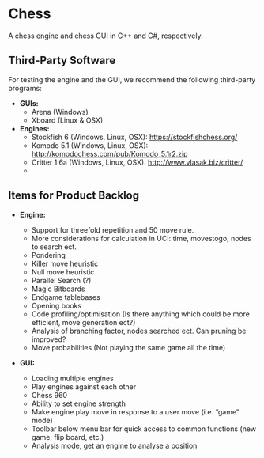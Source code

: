 Chess
=====

A chess engine and chess GUI in C++ and C#, respectively.

## Third-Party Software ##

For testing the engine and the GUI, we recommend the following third-party programs:
* **GUIs:**
	* Arena (Windows)
	* Xboard (Linux & OSX)
* **Engines:**
	* Stockfish 6 (Windows, Linux, OSX): https://stockfishchess.org/
	* Komodo 5.1 (Windows, Linux, OSX): http://komodochess.com/pub/Komodo_5.1r2.zip
	* Critter 1.6a (Windows, Linux, OSX): http://www.vlasak.biz/critter/
	* 
	
## Items for Product Backlog ##

* **Engine:**
	* Support for threefold repetition and 50 move rule.
	* More considerations for calculation in UCI: time, movestogo, nodes to search ect.
	* Pondering
	* Killer move heuristic
	* Null move heuristic
	* Parallel Search (?)
	* Magic Bitboards
	* Endgame tablebases
	* Opening books
	* Code profiling/optimisation (Is there anything which could be more efficient, move generation ect?)
	* Analysis of branching factor, nodes searched ect. Can pruning be improved?
	* Move probabilities (Not playing the same game all the time)

* **GUI:**

	* Loading multiple engines
	* Play engines against each other
	* Chess 960
	* Ability to set engine strength
	* Make engine play move in response to a user move (i.e. “game” mode)
	* Toolbar below menu bar for quick access to common functions (new game, flip board, etc.)
	* Analysis mode, get an engine to analyse a position
